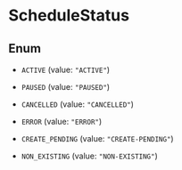 

# ScheduleStatus

## Enum


* `ACTIVE` (value: `"ACTIVE"`)

* `PAUSED` (value: `"PAUSED"`)

* `CANCELLED` (value: `"CANCELLED"`)

* `ERROR` (value: `"ERROR"`)

* `CREATE_PENDING` (value: `"CREATE-PENDING"`)

* `NON_EXISTING` (value: `"NON-EXISTING"`)



